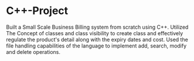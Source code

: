 # C++-Project


Built a Small Scale Business Billing system from scratch using C++.
Utilized The Concept of classes and class visibility to create class and effectively regulate the product's detail along with the expiry dates and cost.
Used the file handling capabilities of the language to implement add, search, modify and delete operations.
